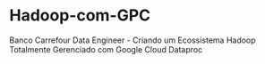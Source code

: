 # Hadoop-com-GPC
Banco Carrefour Data Engineer - Criando um Ecossistema Hadoop Totalmente Gerenciado com Google Cloud Dataproc
